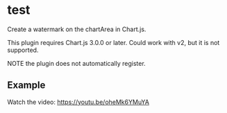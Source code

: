 # test

Create a watermark on the chartArea in Chart.js.

This plugin requires Chart.js 3.0.0 or later. Could work with v2, but it is not supported.

NOTE the plugin does not automatically register.

## Example

Watch the video: https://youtu.be/oheMk6YMuYA
